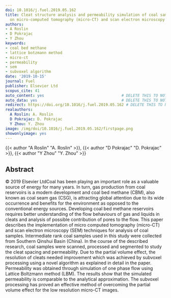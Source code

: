 ```yaml
---
doi: 10.1016/j.fuel.2019.05.162
title: Cleat structure analysis and permeability simulation of coal samples based
  on micro-computed tomography (micro-CT) and scan electron microscopy (SEM) technology
authors:
- A Roslin
- D Pokrajac
- Y Zhou
keywords:
- coal bed methane
- lattice botzmann method
- micro-ct
- permeability
- sem
- subvoxel algorithm
date: '2019-10-15'
journal: Fuel
publisher: Elsevier Ltd
scopus_cite: 41
auto_content: yes                                  # DELETE THIS TO NOT AUTO GENERATE CONTENT
auto_data: yes                                     # DELETE THIS TO NOT AUTO GENERATE METADATA
redirect: https://doi.org/10.1016/j.fuel.2019.05.162 # DELETE THIS TO NOT REDIRECT
realauthors:
  A Roslin: A. Roslin
  D Pokrajac: D. Pokrajac
  Y Zhou: Y. Zhou
image: /img/doi/10.1016/j.fuel.2019.05.162/firstpage.png
showonlyimage: yes
---
```

{{< author "A Roslin" "A. Roslin" >}}, {{< author "D Pokrajac" "D. Pokrajac" >}}, {{< author "Y Zhou" "Y. Zhou" >}}

## Abstract
© 2019 Elsevier LtdCoal has been playing an important role as a valuable source of energy for many years. In turn, gas production from coal reservoirs is a modern development and coal bed methane (CBM), also known as coal seam gas (CSG), is attracting global attention due to its wide occurrence and benefits for the environment as opposed to the conventional energy sources. Developing coal bed methane reservoirs requires better understanding of the flow behaviours of gas and liquids in cleats and analysis of possible contribution of pores to the flow. This paper describes the implementation of micro computed tomography (micro-CT) and scan electron microscopy (SEM) techniques for analysis of coal samples. Intermediate rank coal samples used in this study were collected from Southern Qinshui Basin (China). In the course of the described research, coal samples were scanned, processed and segmented to study the cleat spacing and permeability. Due to the partial volume effect, the resolution of cleats needed improvement which was achieved by subvoxel processing using a novel algorithm as explained in detail in the paper. Permeability was obtained through simulation of one phase flow using Lattice Boltzmann method (LBM). The results show that the simulated permeability is comparable to the analytical approximation. The subvoxel processing has proved an effective method of overcoming the partial volume effect for the low resolution micro-CT images.
